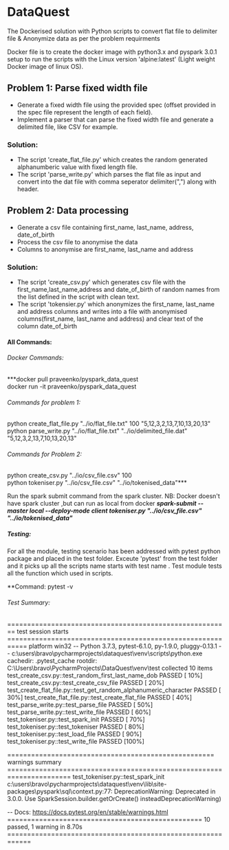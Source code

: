 # DataQuest

The Dockerised solution with Python scripts to convert flat file to delimiter file & Anonymize data as per the problem requirments

Docker file is to create the docker image with python3.x and pyspark 3.0.1 setup to run the scripts with the Linux version 'alpine:latest' (Light weight Docker image of linux OS).

## Problem 1: Parse fixed width file
* Generate a fixed width file using the provided spec (offset provided in the spec file represent the length of each field).
* Implement a parser that can parse the fixed width file and generate a delimited file, like CSV for example.

### Solution:
* The script 'create_flat_file.py' which creates the random generated alphanumberic value with fixed length file.
* The script 'parse_write.py' which parses the flat file as input and convert into the dat file with comma seperator delimiter(",") along with header.

## Problem 2: Data processing
* Generate a csv file containing first_name, last_name, address, date_of_birth
* Process the csv file to anonymise the data
* Columns to anonymise are first_name, last_name and address

### Solution:
* The script 'create_csv.py' which generates csv file with the first_name,last_name,address and date_of_birth of random names from the list defined in the script with clean text.
* The script 'tokensier.py' which anonymizes the first_name, last_name and address columns and writes into a file with anonymised columns(first_name, last_name and address) and  clear text of the column date_of_birth


#### All Commands:
###### Docker Commands:
***docker pull praveenko/pyspark_data_quest  
 docker run -it praveenko/pyspark_data_quest
###### Commands for problem 1:
 python create_flat_file.py "../io/flat_file.txt" 100 "5,12,3,2,13,7,10,13,20,13"  
 python parse_write.py "../io/flat_file.txt" "../io/delimited_file.dat" "5,12,3,2,13,7,10,13,20,13"  
###### Commands for Problem 2:
 python create_csv.py "../io/csv_file.csv" 100  
 python tokeniser.py "../io/csv_file.csv" "../io/tokenised_data"***  

Run the spark submit command from the spark cluster. NB: Docker doesn't have spark cluster ,but can run as local from docker
***spark-submit  --master local --deploy-mode client tokeniser.py "../io/csv_file.csv" "../io/tokenised_data"***


##### Testing:
For all the module, testing scenario has been addressed with pytest python package and placed in the test folder. Exceute 'pytest' from the test folder and it picks up all the scripts name starts with test name . Test module tests all the function which used in scripts.

**Command: pytest -v

###### Test Summary:
======================================================== test session starts ===========================================================
platform win32 -- Python 3.7.3, pytest-6.1.0, py-1.9.0, pluggy-0.13.1 -- c:\users\bravo\pycharmprojects\dataquest\venv\scripts\python.exe
cachedir: .pytest_cache
rootdir: C:\Users\bravo\PycharmProjects\DataQuest\venv\test
collected 10 items                                                                                                                                                            
test_create_csv.py::test_random_first_last_name_dob                PASSED                [ 10%]
test_create_csv.py::test_create_csv_file                           PASSED                [ 20%]
test_create_flat_file.py::test_get_random_alphanumeric_character   PASSED                [ 30%]
test_create_flat_file.py::test_create_flat_file                    PASSED                [ 40%]
test_parse_write.py::test_parse_file                               PASSED                [ 50%]
test_parse_write.py::test_write_file                               PASSED                [ 60%]
test_tokeniser.py::test_spark_init                                 PASSED                [ 70%]
test_tokeniser.py::test_tokeniser                                  PASSED                [ 80%]
test_tokeniser.py::test_load_file                                  PASSED                [ 90%]
test_tokeniser.py::test_write_file                                 PASSED                [100%]

==================================================== warnings summary ======================================================================
test_tokeniser.py::test_spark_init
  c:\users\bravo\pycharmprojects\dataquest\venv\lib\site-packages\pyspark\sql\context.py:77: 
                                   DeprecationWarning: Deprecated in 3.0.0. Use SparkSession.builder.getOrCreate() insteadDeprecationWarning)

-- Docs: https://docs.pytest.org/en/stable/warnings.html
================================================= 10 passed, 1 warning in 8.70s ============================================================


